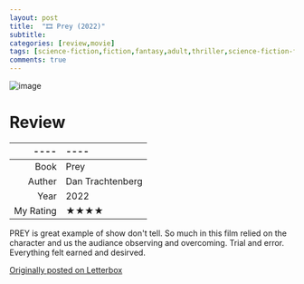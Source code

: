 ```yaml
---
layout: post
title:  "🎞️ Prey (2022)"
subtitle:
categories: [review,movie]
tags: [science-fiction,fiction,fantasy,adult,thriller,science-fiction-fantasy,mystery,adventure,"2022",dan trachtenberg,hulu,predator,film]
comments: true
---
```


![image](https://a.ltrbxd.com/resized/film-poster/6/8/6/3/8/9/686389-prey-0-230-0-345-crop.jpg)

# Review

----|----
--: | :--
Book | Prey
Auther | Dan Trachtenberg
Year | 2022
My Rating | ★★★★

PREY is great example of show don't tell. So much in this film relied on the character and us the audiance observing and overcoming. Trial and error. Everything felt earned and desirved.

[Originally posted on Letterbox](https://letterboxd.com/nickbarrett/film/prey-2022/)
